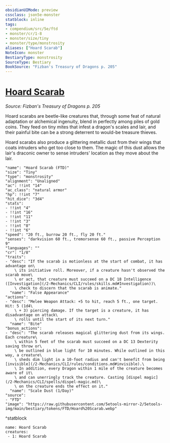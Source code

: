 ```yaml
---
obsidianUIMode: preview
cssclass: json5e-monster
statblock: inline
tags:
- compendium/src/5e/ftd
- monster/cr/1-8
- monster/size/tiny
- monster/type/monstrosity
aliases: ["Hoard Scarab"]
NoteIcon: monster
BestiaryType: monstrosity
SourceType: Bestiary
BookSource: "Fizban's Treasury of Dragons p. 205"
---
```

# [Hoard Scarab](2-Mechanics/CLI/bestiary/monstrosity/hoard-scarab-ftd.md)
*Source: Fizban's Treasury of Dragons p. 205*  

Hoard scarabs are beetle-like creatures that, through some feat of natural adaptation or alchemical ingenuity, blend in perfectly among piles of gold coins. They feed on tiny mites that infest a dragon's scales and lair, and their painful bite can be a strong deterrent to would-be treasure thieves.

Hoard scarabs also produce a glittering metallic dust from their wings that coats intruders who get too close to them. The magic of this dust allows the lair's draconic owner to sense intruders' location as they move about the lair.

```statblock
"name": "Hoard Scarab (FTD)"
"size": "Tiny"
"type": "monstrosity"
"alignment": "Unaligned"
"ac": !!int "14"
"ac_class": "natural armor"
"hp": !!int "7"
"hit_dice": "3d4"
"stats":
- !!int "4"
- !!int "16"
- !!int "11"
- !!int "3"
- !!int "8"
- !!int "6"
"speed": "20 ft., burrow 20 ft., fly 20 ft."
"senses": "darkvision 60 ft., tremorsense 60 ft., passive Perception 9"
"languages": ""
"cr": "1/8"
"traits":
- "desc": "If the scarab is motionless at the start of combat, it has advantage on\
    \ its initiative roll. Moreover, if a creature hasn't observed the scarab move\
    \ or act, that creature must succeed on a DC 18 Intelligence ([Investigation](/2-Mechanics/CLI/rules/skills.md#Investigation))\
    \ check to discern that the scarab is animate."
  "name": "False Appearance"
"actions":
- "desc": "Melee Weapon Attack: +5 to hit, reach 5 ft., one target. Hit: 5 (1d4\
    \ + 3) piercing damage. If the target is a creature, it has disadvantage on attack\
    \ rolls until the start of its next turn."
  "name": "Bite"
"bonus_actions":
- "desc": "The scarab releases magical glittering dust from its wings. Each creature\
    \ within 5 feet of the scarab must succeed on a DC 13 Dexterity saving throw or\
    \ be outlined in blue light for 10 minutes. While outlined in this way, a creature\
    \ sheds dim light in a 10-foot radius and can't benefit from being [invisible](/2-Mechanics/CLI/rules/conditions.md#invisible).\
    \ In addition, every Dragon within 1 mile of the creature becomes aware of it\
    \ and can unerringly track the creature. Casting [dispel magic](/2-Mechanics/CLI/spells/dispel-magic.md)\
    \ on the creature ends the effect on it."
  "name": "Scale Dust (1/Day)"
"source":
- "FTD"
"image": "https://raw.githubusercontent.com/5etools-mirror-2/5etools-img/main/bestiary/tokens/FTD/Hoard%20Scarab.webp"
```
^statblock

```encounter-table
name: Hoard Scarab
creatures:
 - 1: Hoard Scarab
```